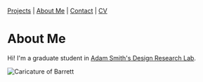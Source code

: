 [Projects](index.html) | [About Me](bio.html) | [Contact](contact.html) | [CV](CV.html) 
# About Me

Hi! I'm a graduate student in [Adam Smith's Design Research Lab](https://adamsmith.as/). 

![Caricature of Barrett](basketch.png)


